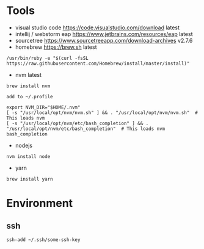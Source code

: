 # Tools
- visual studio code https://code.visualstudio.com/download latest
- intellij / webstorm eap https://www.jetbrains.com/resources/eap latest
- sourcetree https://www.sourcetreeapp.com/download-archives v2.7.6
- homebrew https://brew.sh latest
```
/usr/bin/ruby -e "$(curl -fsSL https://raw.githubusercontent.com/Homebrew/install/master/install)"
```
- nvm latest
```
brew install nvm

add to ~/.profile

export NVM_DIR="$HOME/.nvm"
[ -s "/usr/local/opt/nvm/nvm.sh" ] && . "/usr/local/opt/nvm/nvm.sh"  # This loads nvm
[ -s "/usr/local/opt/nvm/etc/bash_completion" ] && . "/usr/local/opt/nvm/etc/bash_completion"  # This loads nvm bash_completion
```
- nodejs
```
nvm install node
```
- yarn
```
brew install yarn
``` 

# Environment
## ssh
```
ssh-add ~/.ssh/some-ssh-key
```
